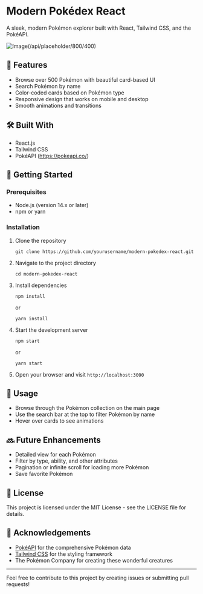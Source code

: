 # Modern Pokédex React

A sleek, modern Pokémon explorer built with React, Tailwind CSS, and the PokéAPI.

![Image](https://github.com/user-attachments/assets/8a3c6a6a-6d1f-4203-97f6-974d08f10da3)(/api/placeholder/800/400)

## 🌟 Features

- Browse over 500 Pokémon with beautiful card-based UI
- Search Pokémon by name
- Color-coded cards based on Pokémon type
- Responsive design that works on mobile and desktop
- Smooth animations and transitions

## 🛠️ Built With

- React.js
- Tailwind CSS
- PokéAPI (https://pokeapi.co/)

## 🚀 Getting Started

### Prerequisites

- Node.js (version 14.x or later)
- npm or yarn

### Installation

1. Clone the repository
   ```
   git clone https://github.com/yourusername/modern-pokedex-react.git
   ```

2. Navigate to the project directory
   ```
   cd modern-pokedex-react
   ```

3. Install dependencies
   ```
   npm install
   ```
   or
   ```
   yarn install
   ```

4. Start the development server
   ```
   npm start
   ```
   or
   ```
   yarn start
   ```

5. Open your browser and visit `http://localhost:3000`

## 📱 Usage

- Browse through the Pokémon collection on the main page
- Use the search bar at the top to filter Pokémon by name
- Hover over cards to see animations

## 🔜 Future Enhancements

- Detailed view for each Pokémon
- Filter by type, ability, and other attributes
- Pagination or infinite scroll for loading more Pokémon
- Save favorite Pokémon

## 📝 License

This project is licensed under the MIT License - see the LICENSE file for details.

## 🙏 Acknowledgements

- [PokéAPI](https://pokeapi.co/) for the comprehensive Pokémon data
- [Tailwind CSS](https://tailwindcss.com/) for the styling framework
- The Pokémon Company for creating these wonderful creatures

---

Feel free to contribute to this project by creating issues or submitting pull requests!
